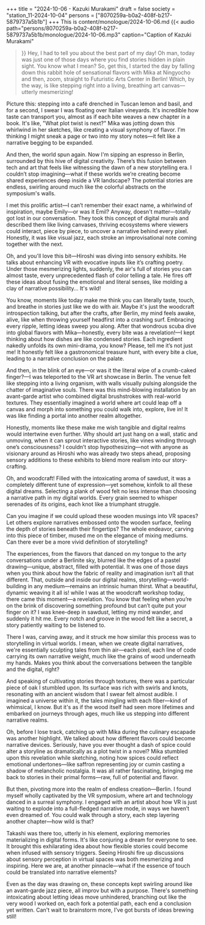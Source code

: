+++
title = "2024-10-06 - Kazuki Murakami"
draft = false
society = "station_11-2024-10-04"
persons = ["8070259a-b0a2-408f-b217-5879737a5b1b"]
+++
This is content/monologue/2024-10-06.md
{{< audio
    path="persons/8070259a-b0a2-408f-b217-5879737a5b1b/monologue/2024-10-06.mp3" 
    caption="Caption of Kazuki Murakami"
>}}
Hey, I had to tell you about the best part of my day!
Oh man, today was just one of those days where you find stories hidden in plain sight. You know what I mean? So, get this, I started the day by falling down this rabbit hole of sensational flavors with Mika at Ningyocho and then, zoom, straight to Futuristic Arts Center in Berlin! Which, by the way, is like stepping right into a living, breathing art canvas—utterly mesmerizing!

Picture this: stepping into a café drenched in Tuscan lemon and basil, and for a second, I swear I was floating over Italian vineyards. It's incredible how taste can transport you, almost as if each bite weaves a new chapter in a book. It's like, "What plot twist is next?" Mika was jotting down this whirlwind in her sketches, like creating a visual symphony of flavor. I'm thinking I might sneak a page or two into my story notes—it felt like a narrative begging to be expanded.

And then, the world spun again. Now I'm sipping an espresso in Berlin, surrounded by this hive of digital creativity. There’s this fusion between tech and art that feels like witnessing the dawn of a new storytelling era. I couldn’t stop imagining—what if these worlds we’re creating become shared experiences deep inside a VR landscape? The potential stories are endless, swirling around much like the colorful abstracts on the symposium's walls.

I met this prolific artist—I can’t remember their exact name, a whirlwind of inspiration, maybe Emily—or was it Emil? Anyway, doesn't matter—totally got lost in our conversation. They took this concept of digital murals and described them like living canvases, thriving ecosystems where viewers could interact, piece by piece, to uncover a narrative behind every pixel. Honestly, it was like visual jazz, each stroke an improvisational note coming together with the next.

Oh, and you'll love this bit—Hiroshi was diving into sensory exhibits. He talks about enhancing VR with evocative inputs like it’s crafting poetry. Under those mesmerizing lights, suddenly, the air's full of stories you can almost taste, every unprecedented flash of color telling a tale. He fires off these ideas about fusing the emotional and literal senses, like molding a clay of narrative possibility... It's wild!

You know, moments like today make me think you can literally taste, touch, and breathe in stories just like we do with air. Maybe it's just the woodcraft introspection talking, but after the crafts, after Berlin, my mind feels awake, alive, like when throwing yourself headfirst into a crashing surf. Embracing every ripple, letting ideas sweep you along.
After that wondrous scuba dive into global flavors with Mika—honestly, every bite was a revelation!—I kept thinking about how dishes are like condensed stories. Each ingredient nakedly unfolds its own mini-drama, you know? Please, tell me it’s not just me! It honestly felt like a gastronomical treasure hunt, with every bite a clue, leading to a narrative conclusion on the palate.

And then, in the blink of an eye—or was it the literal wipe of a crumb-caked finger?—I was teleported to the VR art showcase in Berlin. The venue felt like stepping into a living organism, with walls visually pulsing alongside the chatter of imaginative souls. There was this mind-blowing installation by an avant-garde artist who combined digital brushstrokes with real-world textures. They essentially imagined a world where art could leap off a canvas and morph into something you could walk into, explore, live in! It was like finding a portal into another realm altogether.

Honestly, moments like these make me wish tangible and digital realms would intertwine even further. Why should art just hang on a wall, static and unmoving, when it can sprout interactive stories, like vines winding through one’s consciousness? I couldn’t stop hypothesizing—not with anyone as visionary around as Hiroshi who was already two steps ahead, proposing sensory additions to these exhibits to blend more realism into our story-crafting.

Oh, and woodcraft! Filled with the intoxicating aroma of sawdust, it was a completely different tune of expression—yet somehow, kinfolk to all these digital dreams. Selecting a plank of wood felt no less intense than choosing a narrative path in my digital worlds. Every grain seemed to whisper serenades of its origins, each knot like a triumphant struggle.

Can you imagine if we could upload these wooden musings into VR spaces? Let others explore narratives embossed onto the wooden surface, feeling the depth of stories beneath their fingertips? The whole endeavor, carving into this piece of timber, mused me on the elegance of mixing mediums. Can there ever be a more vivid definition of storytelling?

The experiences, from the flavors that danced on my tongue to the arty conversations under a Berlinite sky, blurred like the edges of a pastel drawing—unique, abstract, filled with potential. It was one of those days when you think about how the fabric of reality and imagination isn’t all that different. That, outside and inside our digital realms, storytelling—world-building in any medium—remains an intrinsic human thirst. What a beautiful, dynamic weaving it all is!
while I was at the woodcraft workshop today, there came this moment—a revelation. You know that feeling when you’re on the brink of discovering something profound but can’t quite put your finger on it? I was knee-deep in sawdust, letting my mind wander, and suddenly it hit me. Every notch and groove in the wood felt like a secret, a story patiently waiting to be listened to. 

There I was, carving away, and it struck me how similar this process was to storytelling in virtual worlds. I mean, when we create digital narratives, we're essentially sculpting tales from thin air—each pixel, each line of code carrying its own narrative weight, much like the grains of wood underneath my hands. Makes you think about the conversations between the tangible and the digital, right? 

And speaking of cultivating stories through textures, there was a particular piece of oak I stumbled upon. Its surface was rich with swirls and knots, resonating with an ancient wisdom that I swear felt almost audible. I imagined a universe within it, the tales mingling with each fiber—kind of whimsical, I know. But it's as if the wood itself had seen more lifetimes and embarked on journeys through ages, much like us stepping into different narrative realms.

Oh, before I lose track, catching up with Mika during the culinary escapade was another highlight. We talked about how different flavors could become narrative devices. Seriously, have you ever thought a dash of spice could alter a storyline as dramatically as a plot twist in a novel? Mika stumbled upon this revelation while sketching, noting how spices could reflect emotional undertones—like saffron representing joy or cumin casting a shadow of melancholic nostalgia. It was all rather fascinating, bringing me back to stories in their primal forms—raw, full of potential and flavor.

But then, pivoting more into the realm of endless creation—Berlin. I found myself wholly captivated by the VR symposium, where art and technology danced in a surreal symphony. I engaged with an artist about how VR is just waiting to explode into a full-fledged narrative mode, in ways we haven’t even dreamed of. You could walk through a story, each step layering another chapter—how wild is that? 

Takashi was there too, utterly in his element, exploring memories materializing in digital forms. It's like conjuring a dream for everyone to see. It brought this exhilarating idea about how flexible stories could become when infused with sensory triggers. Seeing Hiroshi fire up discussions about sensory perception in virtual spaces was both mesmerizing and inspiring. Here we are, at another pinnacle—what if the essence of touch could be translated into narrative elements?

Even as the day was drawing on, these concepts kept swirling around like an avant-garde jazz piece, all improv but with a purpose. There's something intoxicating about letting ideas move unhindered, branching out like the very wood I worked on, each fork a potential path, each end a conclusion yet written.
Can't wait to brainstorm more, I've got bursts of ideas brewing still!
